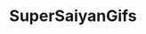 ---
title: SuperSaiyanGifs
crosslinks:
- livven
- HighQualityGifs
- HQGStudios
- gifs
- videos
- Hatfilms
- gifsthatendtoosoon
- Cricket
---